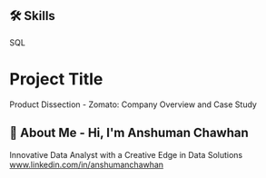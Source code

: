 
## 🛠 Skills
SQL


# Project Title

Product Dissection - Zomato: Company Overview and Case Study

## 🚀 About Me - Hi, I'm Anshuman Chawhan
Innovative Data Analyst with a Creative Edge in Data Solutions
www.linkedin.com/in/anshumanchawhan


